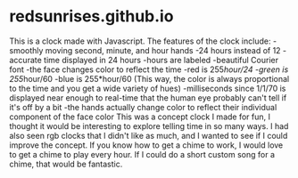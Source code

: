 # redsunrises.github.io
This is a clock made with Javascript.
The features of the clock include:
  -smoothly moving second, minute, and hour hands
  -24 hours instead of 12
  -accurate time displayed in 24 hours
  -hours are labeled
  -beautiful Courier font
  -the face changes color to reflect the time
    -red is 255*hour/24
    -green is 255*hour/60
    -blue is 255*hour/60
    (This way, the color is always proportional to the time and you get a wide variety of hues)
   -milliseconds since 1/1/70 is displayed near enough to real-time that the human eye probably can't tell if it's off by a bit
   -the hands actually change color to reflect their individual component of the face color
This was a concept clock I made for fun, I thought it would be interesting to explore telling time in so many ways.
I had also seen rgb clocks that I didn't like as much, and I wanted to see if I could improve the concept.
If you know how to get a chime to work, I would love to get a chime to play every hour. If I could do a short custom song for a chime, that would be fantastic.
